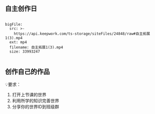 <script>  window.global.courseIdentity = 'tsyyz_test-5' </script>
<script src="https://qiniu-public.keepwork.com/videoProcessEvent.js"></script>

## 自主创作日
 


```@BigFile

bigFile:
  src: >-
    https://api.keepwork.com/ts-storage/siteFiles/24848/raw#自主拓展1(3).mp4
  ext: mp4
  filename: 自主拓展1(3).mp4
  size: 33993247
          
```


## 创作自己的作品
  
💡要求：
1. 打开上节课的世界
2. 利用所学的知识完善世界
3. 分享你的世界ID到班级群
